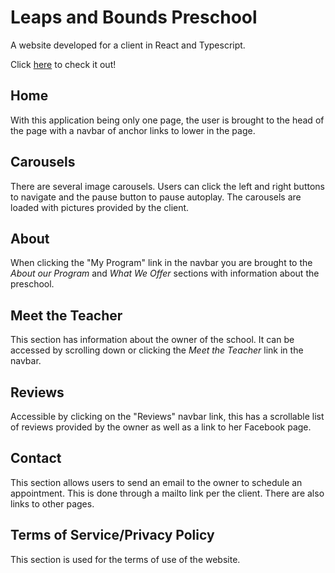 # Leaps and Bounds Preschool

A website developed for a client in React and Typescript.

Click [here](http://leapsandboundsprek.com) to check it out!

## Home
With this application being only one page, the user is brought to the head of the page with a navbar of anchor links to lower in the page.

## Carousels
There are several image carousels. Users can click the left and right buttons to navigate and the pause button to pause autoplay. The carousels are loaded with pictures provided by the client.

## About
When clicking the "My Program" link in the navbar you are brought to the *About our Program* and *What We Offer* sections with information about the preschool.

## Meet the Teacher
This section has information about the owner of the school. It can be accessed by scrolling down or clicking the *Meet the Teacher* link in the navbar.

## Reviews
Accessible by clicking on the "Reviews" navbar link, this has a scrollable list of reviews provided by the owner as well as a link to her Facebook page.

## Contact
This section allows users to send an email to the owner to schedule an appointment. This is done through a mailto link per the client. There are also links to other pages.

## Terms of Service/Privacy Policy
This section is used for the terms of use of the website.
